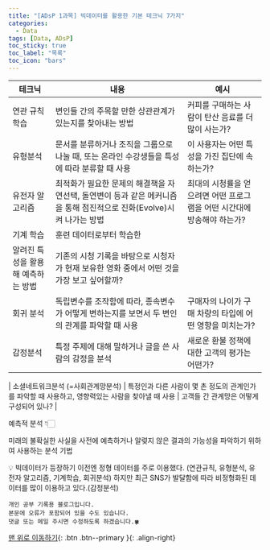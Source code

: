 ```yaml
---
title: "[ADsP 1과목] 빅데이터를 활용한 기본 테크닉 7가지"
categories:
  - Data
tags: [Data, ADsP]
toc_sticky: true
toc_label: "목록"
toc_icon: "bars"
---
```


| 테크닉                             | 내용                                                                                                                 | 예시                                                                    |
| ---------------------------------- | -------------------------------------------------------------------------------------------------------------------- | ----------------------------------------------------------------------- |
| 연관 규칙 학습                     | 변인들 간의 주목할 만한 상관관계가 있는지를 찾아내는 방법                                                            | 커피를 구매하는 사람이 탄산 음료를 더 많이 사는가?                      |
| 유형분석                           | 문서를 분류하거나 조직을 그룹으로 나눌 때, 또는 온라인 수강생들을 특성에 따라 분류할 때 사용                         | 이 사용자는 어떤 특성을 가진 집단에 속하는가?                           |
| 유전자 알고리즘                    | 최적화가 필요한 문제의 해결책을 자연선택, 돌연변이 등과 같은 메커니즘을 통해 점진적으로 진화(Evolve)시켜 나가는 방법 | 최대의 시청률을 얻으려면 어떤 프로그램을 어떤 시간대에 방송해야 하는가? |
| 기계 학습                          | 훈련 데이터로부터 학습한                                                                                             |
| 알려진 특성을 활용해 예측하는 방법 | 기존의 시청 기록을 바탕으로 시청자가 현재 보유한 영화 중에서 어떤 것을 가장 보고 싶어할까?                           |
| 회귀 분석                          | 독립변수를 조작함에 따라, 종속변수가 어떻게 변하는지를 보면서 두 변인의 관계를 파악할 때 사용                        | 구매자의 나이가 구매 차량의 타입에 어떤 영향을 미치는가?                |
| 감정분석                           | 특정 주제에 대해 말하거나 글을 쓴 사람의 감정을 분석                                                                 | 새로운 환불 정책에 대한 고객의 평가는 어떤가?                           |

| 소셜네트워크분석
(=사회관계망분석) | 특정인과 다른 사람이 몇 촌 정도의 관계인가를 파악할 때 사용하고, 영향력있는 사람을 찾아낼 때 사용 | 고객들 간 관계망은
어떻게 구성되어 있나? |

예측적 분석 👇🏻

미래의 불확실한 사실을 사전에 예측하거나 알렺지 않은 결과의 가능성을 파악하기 위하여 사용하는 분석 기법

<aside>
💡 빅데이터가 등장하기 이전엔 정형 데이터를 주로 이용했다. (연관규칙, 유형분석, 유전자 알고리즘, 기계학습, 회귀분석) 하지만 최근 SNS가 발달함에 따라 비정형화된 데이터를 많이 이용하고 있다.(감정분석)

</aside>

    개인 공부 기록용 블로그입니다.
    본문에 오류가 포함되어 있을 수도 있습니다.
    댓글 또는 메일 주시면 수정하도록 하겠습니다.🍀

[맨 위로 이동하기](#){: .btn .btn--primary }{: .align-right}
